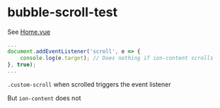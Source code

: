 # bubble-scroll-test

See [Home.vue](src/views/Home.vue)

```ts
...
document.addEventListener('scroll', e => {
    console.log(e.target); // Does nothing if ion-content scrolls
}, true);
...
```

`.custom-scroll` when scrolled triggers the event listener

But `ion-content` does not
